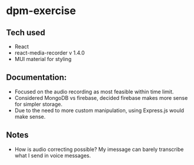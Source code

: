 # dpm-exercise

## Tech used

- React
- react-media-recorder v 1.4.0
- MUI material for styling

## Documentation:

- Focused on the audio recording as most feasible within time limit.
- Considered MongoDB vs firebase, decided firebase makes more sense for simpler storage.
- Due to the need to more custom manipulation, using Express.js would make sense.

## Notes

- How is audio correcting possible? My imessage can barely transcribe what I send in voice messages.

